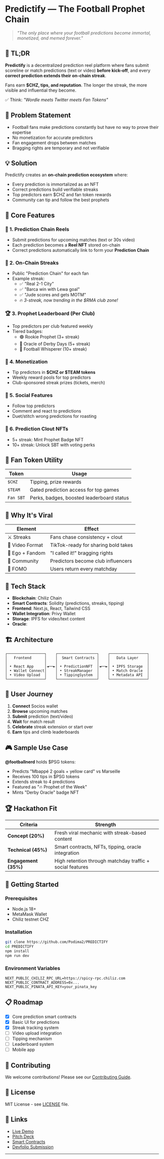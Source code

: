 # Predictify — The Football Prophet Chain

> *"The only place where your football predictions become immortal, monetized, and memed forever."*

## 🚀 TL;DR

**Predictify** is a decentralized prediction reel platform where fans submit scoreline or match predictions (text or video) **before kick-off**, and every **correct prediction extends their on-chain streak**.

Fans earn **$CHZ, tips, and reputation**. The longer the streak, the more visible and influential they become.

✅ Think: *"Wordle meets Twitter meets Fan Tokens"*

## 🎯 Problem Statement

- Football fans make predictions constantly but have no way to prove their expertise
- No monetization for accurate predictors
- Fan engagement drops between matches
- Bragging rights are temporary and not verifiable

## 💡 Solution

Predictify creates an **on-chain prediction ecosystem** where:
- Every prediction is immortalized as an NFT
- Correct predictions build verifiable streaks
- Top predictors earn $CHZ and fan token rewards
- Community can tip and follow the best prophets

## 🧩 Core Features

### 🔗 1. **Prediction Chain Reels**
- Submit predictions for upcoming matches (text or 30s video)
- Each prediction becomes a **Reel NFT** stored on-chain
- Correct predictions automatically link to form your **Prediction Chain**

### 💫 2. **On-Chain Streaks**
- Public "Prediction Chain" for each fan
- Example streak:
  - ✅ "Real 2-1 City"
  - ✅ "Barca win with Lewa goal" 
  - ✅ "Jude scores and gets MOTM"
  - 🔥 *3-streak, now trending in the $RMA club zone!*

### 🏆 3. **Prophet Leaderboard (Per Club)**
- Top predictors per club featured weekly
- Tiered badges:
  - 🟢 Rookie Prophet (3+ streak)
  - 🔵 Oracle of Derby Days (5+ streak)
  - 🔴 Football Whisperer (10+ streak)

### 💸 4. **Monetization**
- Tip predictors in **$CHZ or $TEAM tokens**
- Weekly reward pools for top predictors
- Club-sponsored streak prizes (tickets, merch)

### 👥 5. **Social Features**
- Follow top predictors
- Comment and react to predictions
- Duet/stitch wrong predictions for roasting

### 👑 6. **Prediction Clout NFTs**
- 5+ streak: Mint Prophet Badge NFT
- 10+ streak: Unlock SBT with voting perks

## 🔗 Fan Token Utility

| Token | Usage |
|-------|-------|
| `$CHZ` | Tipping, prize rewards |
| `$TEAM` | Gated prediction access for top games |
| `Fan SBT` | Perks, badges, boosted leaderboard status |

## 🧠 Why It's Viral

| Element | Effect |
|---------|--------|
| ⚔️ Streaks | Fans chase consistency + clout |
| 🎥 Video Format | TikTok-ready for sharing bold takes |
| 🧢 Ego + Fandom | "I called it!" bragging rights |
| 💬 Community | Predictors become club influencers |
| 🔁 FOMO | Users return every matchday |

## 🔧 Tech Stack

- **Blockchain**: Chiliz Chain
- **Smart Contracts**: Solidity (predictions, streaks, tipping)
- **Frontend**: Next.js, React, Tailwind CSS
- **Wallet Integration**: Privy Wallet 
- **Storage**: IPFS for video/text content
- **Oracle**: 

## 🏗️ Architecture

```
┌─────────────────┐    ┌──────────────────┐    ┌─────────────────┐
│   Frontend      │    │  Smart Contracts │    │   Data Layer    │
│                 │    │                  │    │                 │
│ • React App     │◄──►│ • PredictionNFT  │◄──►│ • IPFS Storage  │
│ • Wallet Connect│    │ • StreakManager  │    │ • Match Oracle  │
│ • Video Upload  │    │ • TippingSystem  │    │ • Metadata API  │
└─────────────────┘    └──────────────────┘    └─────────────────┘
```

## 📱 User Journey

1. **Connect** Socios wallet
2. **Browse** upcoming matches
3. **Submit** prediction (text/video)
4. **Wait** for match result
5. **Celebrate** streak extension or start over
6. **Earn** tips and climb leaderboards

## 🎮 Sample Use Case

**@footballnerd** holds $PSG tokens:
- Predicts "Mbappé 2 goals + yellow card" vs Marseille
- Receives 100 tips in $PSG tokens
- Extends streak to 4 predictions
- Featured as "🔥 Prophet of the Week"
- Mints "Derby Oracle" badge NFT

## 🏆 Hackathon Fit

| Criteria | Strength |
|----------|----------|
| **Concept (20%)** | Fresh viral mechanic with streak-based content |
| **Technical (45%)** | Smart contracts, NFTs, tipping, oracle integration |
| **Engagement (35%)** | High retention through matchday traffic + social features |

## 🚀 Getting Started

### Prerequisites
- Node.js 18+
- MetaMask Wallet
- Chiliz testnet CHZ

### Installation

```bash
git clone https://github.com/Podima2/PREDICTIFY
cd PREDICTIFY
npm install
npm run dev
```

### Environment Variables

```env
NEXT_PUBLIC_CHILIZ_RPC_URL=https://spicy-rpc.chiliz.com
NEXT_PUBLIC_CONTRACT_ADDRESS=0x...
NEXT_PUBLIC_PINATA_API_KEY=your_pinata_key
```

## 📋 Roadmap

- [x] Core prediction smart contracts
- [x] Basic UI for predictions
- [x] Streak tracking system
- [ ] Video upload integration
- [ ] Tipping mechanism
- [ ] Leaderboard system
- [ ] Mobile app

## 🤝 Contributing

We welcome contributions! Please see our [Contributing Guide](CONTRIBUTING.md).

## 📄 License

MIT License - see [LICENSE](LICENSE) file.

## 🔗 Links

- [Live Demo]()
- [Pitch Deck]()
- [Smart Contracts]()
- [Devfolio Submission]()

---
